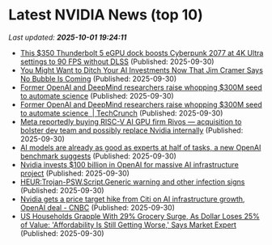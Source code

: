# Latest NVIDIA News (top 10)
_Last updated: **2025-10-01 19:24:11**_

- [This $350 Thunderbolt 5 eGPU dock boosts Cyberpunk 2077 at 4K Ultra settings to 90 FPS without DLSS](https://www.notebookcheck.net/This-350-Thunderbolt-5-eGPU-dock-boosts-Cyberpunk-2077-at-4K-Ultra-settings-to-90-FPS-without-DLSS.1128371.0.html) (Published: 2025-09-30)
- [You Might Want to Ditch Your AI Investments Now That Jim Cramer Says No Bubble Is Coming](https://futurism.com/artificial-intelligence/jim-cramer-ai-bubble) (Published: 2025-09-30)
- [Former OpenAI and DeepMind researchers raise whopping $300M seed to automate science](https://biztoc.com/x/0ab69a01c0d2014a) (Published: 2025-09-30)
- [Former OpenAI and DeepMind researchers raise whopping $300M seed to automate science  | TechCrunch](https://techcrunch.com/2025/09/30/former-openai-and-deepmind-researchers-raise-whopping-300m-seed-to-automate-science/) (Published: 2025-09-30)
- [Meta reportedly buying RISC-V AI GPU firm Rivos — acquisition to bolster dev team and possibly replace Nvidia internally](https://www.tomshardware.com/tech-industry/artificial-intelligence/meta-reportedly-buying-risc-v-ai-gpu-firm-rivos-acquisition-to-bolster-dev-team-and-possibly-replace-nvidia-internally) (Published: 2025-09-30)
- [AI models are already as good as experts at half of tasks, a new OpenAI benchmark suggests](https://fortune.com/2025/09/30/ai-models-are-already-as-good-as-experts-at-half-of-tasks-a-new-openai-benchmark-gdpval-suggests/) (Published: 2025-09-30)
- [Nvidia invests $100 billion in OpenAI for massive AI infrastructure project](https://techpinions.com/nvidia-invests-100-billion-in-openai-for-massive-ai-infrastructure-project/) (Published: 2025-09-30)
- [HEUR:Trojan-PSW.Script.Generic warning and other infection signs](https://www.bleepingcomputer.com/forums/t/810989/heurtrojan-pswscriptgeneric-warning-and-other-infection-signs/) (Published: 2025-09-30)
- [Nvidia gets a price target hike from Citi on AI infrastructure growth, OpenAI deal - CNBC](https://slashdot.org/firehose.pl?op=view&amp;id=179604914) (Published: 2025-09-30)
- [US Households Grapple With 29% Grocery Surge, As Dollar Loses 25% of Value: 'Affordability Is Still Getting Worse,' Says Market Expert](https://finance.yahoo.com/news/us-households-grapple-29-grocery-183103679.html) (Published: 2025-09-30)
